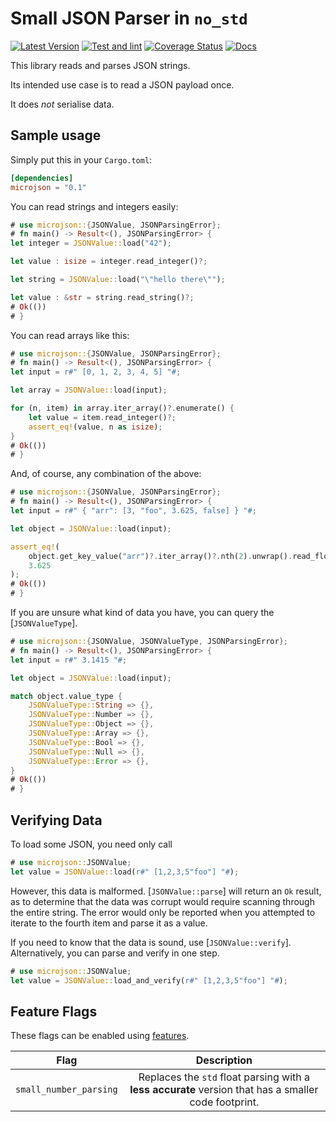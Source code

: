 Small JSON Parser in `no_std`
=============================

[![Latest Version](https://img.shields.io/crates/v/microjson.svg)](https://crates.io/crates/microjson)
[![Test and lint](https://github.com/rspencer01/microjson/actions/workflows/test.yml/badge.svg)](https://github.com/rspencer01/microjson/actions/workflows/test.yml)
[![Coverage Status](https://coveralls.io/repos/github/rspencer01/microjson/badge.svg?branch=master)](https://coveralls.io/github/rspencer01/microjson?branch=master)
[![Docs](https://img.shields.io/docsrs/microjson)](https://docs.rs/microjson/latest/microjson/)

This library reads and parses JSON strings.

Its intended use case is to read a JSON payload once.

It does _not_ serialise data.

Sample usage
------------

Simply put this in your `Cargo.toml`:
```toml
[dependencies]
microjson = "0.1"
```

You can read strings and integers easily:
```rust
# use microjson::{JSONValue, JSONParsingError};
# fn main() -> Result<(), JSONParsingError> {
let integer = JSONValue::load("42");

let value : isize = integer.read_integer()?;

let string = JSONValue::load("\"hello there\"");

let value : &str = string.read_string()?;
# Ok(())
# }
```

You can read arrays like this:
```rust
# use microjson::{JSONValue, JSONParsingError};
# fn main() -> Result<(), JSONParsingError> {
let input = r#" [0, 1, 2, 3, 4, 5] "#;

let array = JSONValue::load(input);

for (n, item) in array.iter_array()?.enumerate() {
    let value = item.read_integer()?;
    assert_eq!(value, n as isize);
}
# Ok(())
# }
```

And, of course, any combination of the above:
```rust
# use microjson::{JSONValue, JSONParsingError};
# fn main() -> Result<(), JSONParsingError> {
let input = r#" { "arr": [3, "foo", 3.625, false] } "#;

let object = JSONValue::load(input);

assert_eq!(
    object.get_key_value("arr")?.iter_array()?.nth(2).unwrap().read_float()?,
    3.625
);
# Ok(())
# }
```

If you are unsure what kind of data you have, you can query the [`JSONValueType`].
```rust
# use microjson::{JSONValue, JSONValueType, JSONParsingError};
# fn main() -> Result<(), JSONParsingError> {
let input = r#" 3.1415 "#;

let object = JSONValue::load(input);

match object.value_type {
    JSONValueType::String => {},
    JSONValueType::Number => {},
    JSONValueType::Object => {},
    JSONValueType::Array => {},
    JSONValueType::Bool => {},
    JSONValueType::Null => {},
    JSONValueType::Error => {},
}
# Ok(())
# }
```

Verifying Data
--------------

To load some JSON, you need only call
```rust
# use microjson::JSONValue;
let value = JSONValue::load(r#" [1,2,3,5"foo"] "#);
```
However, this data is malformed.  [`JSONValue::parse`] will return an `Ok` result, as to determine that the data was corrupt would require scanning through the entire string.
The error would only be reported when you attempted to iterate to the fourth item and parse it as a value.

If you need to know that the data is sound, use [`JSONValue::verify`].  Alternatively, you can parse and verify in one step.
```rust
# use microjson::JSONValue;
let value = JSONValue::load_and_verify(r#" [1,2,3,5"foo"] "#);
```

Feature Flags
-------------
These flags can be enabled using [features](https://doc.rust-lang.org/cargo/reference/features.html).

| Flag                   | Description                                                                                          |
|:----------------------:|:----------------------------------------------------------------------------------------------------:|
| `small_number_parsing` | Replaces the `std` float parsing with a **less accurate** version that has a smaller code footprint. |
